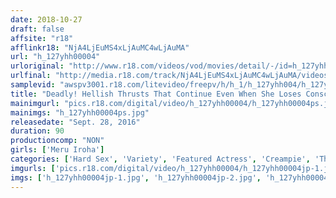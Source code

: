 ```yaml
---
date: 2018-10-27
draft: false
affsite: "r18"
afflinkr18: "NjA4LjEuMS4xLjAuMC4wLjAuMA"
url: "h_127yhh00004"
urloriginal: "http://www.r18.com/videos/vod/movies/detail/-/id=h_127yhh00004"
urlfinal: "http://media.r18.com/track/NjA4LjEuMS4xLjAuMC4wLjAuMA/videos/vod/movies/detail/-/id=h_127yhh00004"
samplevid: "awspv3001.r18.com/litevideo/freepv/h/h_1/h_127yhh004/h_127yhh004_dmb_w.mp4"
title: "Deadly! Hellish Thrusts That Continue Even When She Loses Consciousness!"
mainimgurl: "pics.r18.com/digital/video/h_127yhh00004/h_127yhh00004ps.jpg"
mainimgs: "h_127yhh00004ps.jpg"
releasedate: "Sept. 28, 2016"
duration: 90
productioncomp: "NON"
girls: ['Meru Iroha']
categories: ['Hard Sex', 'Variety', 'Featured Actress', 'Creampie', 'Threesome / Foursome', 'Deep Throat', 'Hi-Def']
imgurls: ['pics.r18.com/digital/video/h_127yhh00004/h_127yhh00004jp-1.jpg', 'pics.r18.com/digital/video/h_127yhh00004/h_127yhh00004jp-2.jpg', 'pics.r18.com/digital/video/h_127yhh00004/h_127yhh00004jp-3.jpg', 'pics.r18.com/digital/video/h_127yhh00004/h_127yhh00004jp-4.jpg', 'pics.r18.com/digital/video/h_127yhh00004/h_127yhh00004jp-5.jpg', 'pics.r18.com/digital/video/h_127yhh00004/h_127yhh00004jp-6.jpg', 'pics.r18.com/digital/video/h_127yhh00004/h_127yhh00004jp-7.jpg', 'pics.r18.com/digital/video/h_127yhh00004/h_127yhh00004jp-8.jpg', 'pics.r18.com/digital/video/h_127yhh00004/h_127yhh00004jp-9.jpg', 'pics.r18.com/digital/video/h_127yhh00004/h_127yhh00004jp-10.jpg', 'pics.r18.com/digital/video/h_127yhh00004/h_127yhh00004jp-11.jpg', 'pics.r18.com/digital/video/h_127yhh00004/h_127yhh00004jp-12.jpg', 'pics.r18.com/digital/video/h_127yhh00004/h_127yhh00004jp-13.jpg', 'pics.r18.com/digital/video/h_127yhh00004/h_127yhh00004jp-14.jpg', 'pics.r18.com/digital/video/h_127yhh00004/h_127yhh00004jp-15.jpg', 'pics.r18.com/digital/video/h_127yhh00004/h_127yhh00004jp-16.jpg', 'pics.r18.com/digital/video/h_127yhh00004/h_127yhh00004jp-17.jpg', 'pics.r18.com/digital/video/h_127yhh00004/h_127yhh00004jp-18.jpg', 'pics.r18.com/digital/video/h_127yhh00004/h_127yhh00004jp-19.jpg', 'pics.r18.com/digital/video/h_127yhh00004/h_127yhh00004jp-20.jpg']
imgs: ['h_127yhh00004jp-1.jpg', 'h_127yhh00004jp-2.jpg', 'h_127yhh00004jp-3.jpg', 'h_127yhh00004jp-4.jpg', 'h_127yhh00004jp-5.jpg', 'h_127yhh00004jp-6.jpg', 'h_127yhh00004jp-7.jpg', 'h_127yhh00004jp-8.jpg', 'h_127yhh00004jp-9.jpg', 'h_127yhh00004jp-10.jpg', 'h_127yhh00004jp-11.jpg', 'h_127yhh00004jp-12.jpg', 'h_127yhh00004jp-13.jpg', 'h_127yhh00004jp-14.jpg', 'h_127yhh00004jp-15.jpg', 'h_127yhh00004jp-16.jpg', 'h_127yhh00004jp-17.jpg', 'h_127yhh00004jp-18.jpg', 'h_127yhh00004jp-19.jpg', 'h_127yhh00004jp-20.jpg']
---
```

